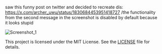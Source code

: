 saw this funny post on twitter and decided to recreate dis: https://x.com/archer_uwu/status/1830684453951418727
/the functionality from the second message in the screenshot is disabled by default because it looks stupid

![Screenshot_1](https://i.imgur.com/QzxHz6Z.png)

This project is licensed under the MIT License. See the [LICENSE](LICENSE) file for details.

